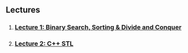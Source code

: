 ## Lectures
1. ### [Lecture 1: Binary Search, Sorting & Divide and Conquer](https://ancc-iitd.github.io/competitive-programming-resources/SoCP21/Lec1_BinSearch_Sort_DivnConq/)
2. ### [Lecture 2: C++ STL](https://ancc-iitd.github.io/competitive-programming-resources/SoCP21/Lec2_Cpp_STL/)
